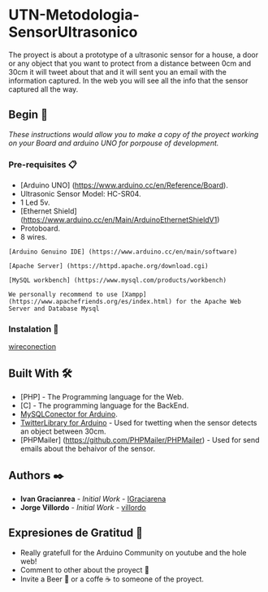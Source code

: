 # UTN-Metodologia-SensorUltrasonico
The proyect is about a prototype of a ultrasonic sensor for a house, a door or any object that you want to protect from a distance between 0cm and 30cm
it will tweet about that and it will sent you an email with the information captured.
In the web you will see all the info that the sensor captured all the way.

## Begin 🚀
_These instructions would allow you to make a copy of the proyect working on your Board and arduino UNO for porpouse of development._
### Pre-requisites 📋
* [Arduino UNO] (https://www.arduino.cc/en/Reference/Board).
* Ultrasonic Sensor Model: HC-SR04.
* 1 Led 5v.
* [Ethernet Shield] (https://www.arduino.cc/en/Main/ArduinoEthernetShieldV1)
* Protoboard.
* 8 wires.        
```
[Arduino Genuino IDE] (https://www.arduino.cc/en/main/software)
```
```
[Apache Server] (https://httpd.apache.org/download.cgi)
```
```
[MySQL workbench] (https://www.mysql.com/products/workbench)
```
```
We personally recommend to use [Xampp] (https://www.apachefriends.org/es/index.html) for the Apache Web Server and Database Mysql
```
### Instalation 🔧
[wireconection](https://www.github.com/IGraciarena/UTN-Metodologia-SensorUltrasonico/proyecto/data/)
## Built With 🛠️
* [PHP] - The Programming language for the Web.
* [C] - The programming language for the BackEnd.
* [MySQLConector for Arduino](https://www.arduinolibraries.info/libraries/my-sql-connector-arduino).
* [TwitterLibrary for Arduino](https://arduino-tweet.appspot.com/) - Used for twetting when the sensor detects an object between 30cm. 
* [PHPMailer] (https://github.com/PHPMailer/PHPMailer) - Used for send emails about the behaivor of the sensor.
## Authors ✒️
* **Ivan Gracianrea** - *Initial Work* - [IGraciarena](https://github.com/IGraciarena)
* **Jorge Villordo** - *Initial Work* - [villordo](https://github.com/villordo)
## Expresiones de Gratitud 🎁
* Really gratefull for the Arduino Community on youtube and the hole web!
* Comment to other about the proyect 📢
* Invite a Beer 🍺 or a coffe ☕ to someone of the proyect. 

